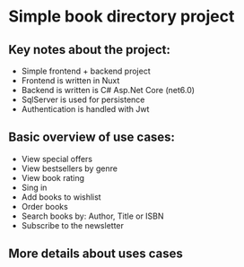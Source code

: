 # Simple book directory project
## Key notes about the project:
* Simple frontend + backend project
* Frontend is written in Nuxt
* Backend is written is C# Asp.Net Core (net6.0)
* SqlServer is used for persistence
* Authentication is handled with Jwt

## Basic overview of use cases:
* View special offers
* View bestsellers by genre
* View book rating
* Sing in
* Add books to wishlist
* Order books
* Search books by: Author, Title or ISBN
* Subscribe to the newsletter

## More details about uses cases
